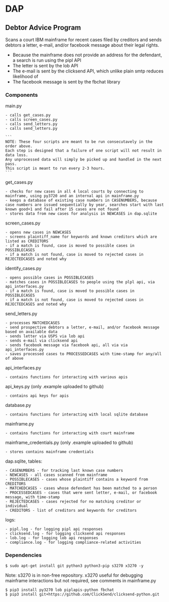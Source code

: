 # DAP

## Debtor Advice Program

Scans a court IBM mainframe for recent cases filed by creditors and sends debtors a letter, e-mail, and/or facebook message about their legal rights.

- Because the mainframe does not provide an address for the defendant, a search is run using the pipl API
- The letter is sent by the lob API
- The e-mail is sent by the clicksend API, which unlike plain smtp reduces likelihood of 
- The facebook message is sent by the fbchat library

### Components

main.py

    - calls get_cases.py
    - calls screen_cases.py
    - calls send_letters.py
    - calls send_letters.py

    ```
    NOTE: These four scripts are meant to be run consecutavely in the order above.
    Each step is designed that a failure of one script will not result in data loss.
    Any unprocessed data will simply be picked up and handled in the next pass.
    This script is meant to run every 2-3 hours.
    ```

get_cases.py

    - checks for new cases in all 4 local courts by connecting to mainframe, using py3720 and an internal api in mainframe.py
    - keeps a database of existing case numbers in CASENUMBERS, because case numbers are issued sequentially by year, searches start with last known good+1 and fail after 15 cases are not found
    - stores data from new cases for analysis in NEWCASES in dap.sqlite

screen_cases.py

    - opens new cases in NEWCASES
    - screens plaintiff_name for keywords and known creditors which are listed as CREDITORS
    - if a match is found, case is moved to possible cases in POSSIBLECASES
    - if a match is not found, case is moved to rejected cases in REJECTEDCASES and noted why

identify_cases.py

    - opens possible cases in POSSIBLECASES
    - matches cases in POSSIBLECASES to people using the plpl api, via api_interfaces.py
    - if a match is found, case is moved to possible cases in POSSIBLECASES
    - if a match is not found, case is moved to rejected cases in REJECTEDCASES and noted why

send_letters.py

    - processes MATCHEDCASES
    - send prospective debtors a letter, e-mail, and/or facebook message based on available data
    - sends letter via USPS via lob api
    - sends e-mail via clicksend api
    - sends facebook message via facebook api, all via via api_interfaces.py
    - saves processed cases to PROCESSEDCASES with time-stamp for any/all of above

api_interfaces.py

    - contains functions for interacting with various apis

api_keys.py (only .example uploaded to github)

    - contains api keys for apis

database.py

    - contains functions for interacting with local sqlite database

mainframe.py

    - contains functions for interacting with court mainframe

mainframe_credentials.py (only .example uploaded to github)

    - stores contains mainframe credentials

dap.sqlite, tables:

    - CASENUMBERS - for tracking last known case numbers
    - NEWCASES - all cases scanned from mainframe
    - POSSIBLECASES - cases whose plaintiff contains a keyword from CREDITORS
    - MATCHEDCASES - cases whose defendant has been matched to a person
    - PROCESSEDCASES - cases that were sent letter, e-mail, or facebook message, with time-stamp
    - REJECTEDCASES - cases rejected for no matching creditor or individual
    - CREDITORS - list of creditors and keywords for creditors

logs:

    - pipl.log - for logging pipl api responses
    - clicksend.log - for logging clicksend api responses
    - lob.log - for logging lob api responses
    - compliance.log - for logging compliance-related activities

### Dependencies

`$ sudo apt-get install git python3 python3-pip s3270 x3270 -y`

Note: s3270 is in non-free repository.  x3270 useful for debugging mainframe interactions but not required, see comments in mainframe.py

```
$ pip3 install py3270 lob piplapis-python fbchat
$ pip3 install git+https://github.com/ClickSend/clicksend-python.git
```